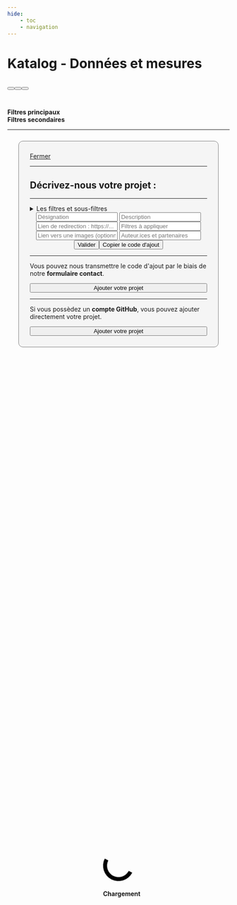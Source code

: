 ```yaml
---
hide:
    - toc
    - navigation
---
```


<html lang="fr">
    <body>    
        <div id="container-loader">
            <div id="loader"></div>
            <h4>Chargement</h4>
        </div>
        <div id="content" class="hide"> 
            <div id="catalog-navbar">
                <div><h2 style="color:var(--md-primary-fg-color); font-size: 30px;"><b>Katalog</b> - Données et mesures&emsp;<br id="BrMobile"><br id="BrMobile"><button id="ReturnKatalog" class="btn neumorphic-btn" onclick="parent.ReturnKatalog();"><i class="fa-solid fa-person-walking-arrow-loop-left"></i></button><button id="ShowNav" class="btn neumorphic-btn active" onclick="ShowMobileNav();"><i class="fa-solid fa-eye"></i></button><button class="btn neumorphic-btn" onclick="htmlTableSwitch();"><i class="fa-solid fa-image" id="btn-switch"></i></button></h2></div>
                <div id="SubMenu">
                    <div id="btn-zone" style="display: block;"></div>
                    <div style="justify-content: center" class="hide neumorphic-card" id="filters-zone">
                        <br><b>Filtres principaux</b><div id="grid-filter"></div>
                        <b>Filtres secondaires</b><div id="grid-s-filter"></div>
                        <div id="param-zone"></div>
                    </div>                
                </div>
            </div>
            <div id="btn-zone-mobile">
                <div style="text-align:left;justify-content: left;" id="filters-list"></div>
            </div>  
            <div id="grid-preview"></div>
            <div id="csv-preview" class="container p-3 mt-3 border hide"></div>     
            <hr><div id="copyright-zone"></div>
        </div>
        <div class="popup hide" id="popup2">
            <div>
                <a href="#" onclick="HideClassSwitch('popup2');HideClassSwitch('content')"><i style="color: red;" class="fa-solid fa-xmark"></i> Fermer</a>
                <hr>
                <h2>Décrivez-nous votre projet : </h2>
                <hr>
                <details class="ksln-info"><summary>Les filtres et sous-filtres</summary>
                    <br>
                    <div id="div_flt1"></div>
                    <hr>
                    <div id="div_flt2"></div>
                </details>
                <div style="text-align:center;">
                    <input type="text" class="InputAdd" id="AddDesi" placeholder="Désignation">
                    <input type="text" class="InputAdd" id="AddDescr" placeholder="Description">
                    <input type="text" class="InputAdd" id="AddWeb" placeholder="Lien de redirection : https://...">
                    <input type="text" class="InputAdd" id="AddFilt" placeholder="Filtres à appliquer">
                    <input type="text" class="InputAdd" id="AddImg" placeholder="Lien vers une images (optionnel) : https://">
                    <input type="text" class="InputAdd" id="AddPers" placeholder="Auteur.ices et partenaires">
                    <br><button class="btn neumorphic-btn" onclick="TestAddProject();">Valider</button><button id="CopyCodeAdd" class="btn neumorphic-btn hide" onclick="CopyAddCode()">Copier le code d'ajout</button>                    
                </div>
                <div id="TestZoneAdd"></div>
                <div class="hide" id="AddStep2">
                    <hr>
                    <p>Vous pouvez nous transmettre le code d'ajout par le biais de notre <b>formulaire contact</b>.</p><a href="https://konsilion.fr/wp/contacts/" target="_blank">
                    <button class="neumorphic-btn" style="width:100%;"><i class="fa-solid fa-plus"></i> Ajouter votre projet</button></a><hr>
                    <p>Si vous possèdez un <b>compte GitHub</b>, vous pouvez ajouter directement votre projet.</p><a href="https://github.com/Konsilion/Katalog/edit/master/mkdocs/docs/catalogues/donnees/data/data.csv" target="_blank">
                    <button class="neumorphic-btn" style="width:100%;"><i class="fa-brands fa-github"></i> Ajouter votre projet</button></a>                
                </div>
            </div>
        </div>        
    </body>
</html>


<html><head>
    <meta charset="utf-8">
    <!--<meta http-equiv="X-UA-Compatible" content="IE=edge">  Cette balise est faite pour adapter Internet Explorer, mais elle semble désuette en 2022-->
    <!--<meta name="description" content="csv to datatables to csv">-->
    <meta name="viewport" content="width=device-width, initial-scale=1">
    <!-- JS Support Libraries -->
    <script type="text/javascript" src="https://unpkg.com/papaparse@5.3.0/papaparse.min.js"></script>
    <!-- Fontawesome JS -->
    <script src="https://kit.fontawesome.com/f9666d4f53.js" crossorigin="anonymous"></script>
    <!-- Custom JS -->
    <script type="text/javascript" src="../../backend/template.js"></script>
    <!-- Custom CSS -->
    <link rel="stylesheet" href="../../backend/template.css">
    <link rel="stylesheet" href="../../backend/bootstrap_table.css">    
    <link type="text/css" rel="stylesheet" href="https://cdn.datatables.net/1.10.22/css/jquery.dataTables.min.css" />
    <link type="text/css" rel="stylesheet" href="https://cdn.datatables.net/buttons/1.6.4/css/buttons.dataTables.min.css" />    
    <!-- JQuery -->
    <script type="text/javascript" src="https://code.jquery.com/jquery-3.5.1.min.js"></script>
    <!-- JS Support Libraries -->
    <script type="text/javascript" src="https://cdn.datatables.net/1.10.22/js/jquery.dataTables.min.js"></script>
    <script type="text/javascript" src="https://cdn.datatables.net/buttons/1.6.4/js/dataTables.buttons.min.js"></script>
    <script type="text/javascript" src="https://cdn.datatables.net/buttons/1.6.4/js/buttons.html5.min.js"></script>
    <script type="text/javascript" src="https://cdn.datatables.net/buttons/1.6.4/js/buttons.colVis.min.js"></script>
</head></html>
















<style> 
.popup {  
    background-color: #F5F5F5;
    margin: 50px 250px;
    padding: 25px;
    border-radius: 10px;
    border: 1px solid grey;
}
    

@media only screen and (max-width: 1219px) {
    .popup {  
        background-color: #F5F5F5;
        margin: 25px;
    }  
}      
    

</style>






<style>
.md-header {
    display: none;
    
}    
     
#container-loader {
  width: 100px;
  height: 425px;
  position: absolute;
  top: calc(50% - 17px);
  left: calc(50% - 35px);
}
    
    
#loader {
  width: 70px;
  height: 70px;
  border-style: solid;
  border-top-color: black;
  border-right-color: black;
  border-left-color: transparent;
  border-bottom-color: transparent;
  border-radius: 50%;
  box-sizing: border-box;
  animation: rotate 3s ease-in-out infinite;
  transform: rotate(-200deg)
}
@keyframes rotate {
  0% { border-width: 10px; }
  25% { border-width: 3px; }
  50% { 
    transform: rotate(360deg); 
    border-width: 10px;
  }
  75% { border-width: 3px;}
  100% { border-width: 10px;}
}
</style>
